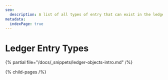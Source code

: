 ```yaml
---
seo:
  description: A list of all types of entry that can exist in the ledger's state data.
metadata:
  indexPage: true
---
```

# Ledger Entry Types

{% partial file="/docs/_snippets/ledger-objects-intro.md" /%}


{% child-pages /%}
